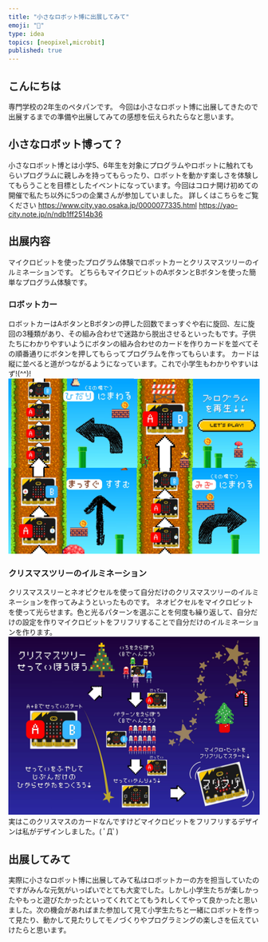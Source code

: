 ```yaml
---
title: "小さなロボット博に出展してみて"
emoji: "🚙"
type: idea
topics: [neopixel,microbit]
published: true
---
```

## こんにちは
専門学校の2年生のペタパンです。
今回は小さなロボット博に出展してきたので出展するまでの準備や出展してみての感想を伝えられたらなと思います。

## 小さなロボット博って？
小さなロボット博とは小学5、6年生を対象にプログラムやロボットに触れてもらいプログラムに親しみを持ってもらったり、ロボットを動かす楽しさを体験してもらうことを目標としたイベントになっています。今回はコロナ開け初めての開催で私たち以外に5つの企業さんが参加していました。
詳しくはこちらをご覧ください
https://www.city.yao.osaka.jp/0000077335.html
https://yao-city.note.jp/n/ndb1ff2514b36
## 出展内容
マイクロビットを使ったプログラム体験でロボットカーとクリスマスツリーのイルミネーションです。
どちらもマイクロビットのAボタンとBボタンを使った簡単なプログラム体験です。
### ロボットカー
ロボットカーはAボタンとBボタンの押した回数でまっすぐや右に旋回、左に旋回の3種類があり、その組み合わせで迷路から脱出させるといったもです。子供たちにわかりやすいようにボタンの組み合わせのカードを作りカードを並べてその順番通りにボタンを押してもらってプログラムを作ってもらいます。
カードは縦に並べると道がつながるようになっています。これで小学生もわかりやすいはず!(^^)!
![](/images/robotto1.png)
### クリスマスツリーのイルミネーション
クリスマススリーとネオピクセルを使って自分だけのクリスマスツリーのイルミネーションを作ってみようといったものです。
ネオピクセルをマイクロビットを使って光らせます。色と光るパターンを選ぶことを何度も繰り返して、自分だけの設定を作りマイクロビットをフリフリすることで自分だけのイルミネーションを作ります。
![](/images/Christmas.jpg)
実はこのクリスマスのカードなんですけどマイクロビットをフリフリするデザインは私がデザインしました。( ﾟДﾟ)
## 出展してみて
実際に小さなロボット博に出展してみて私はロボットカーの方を担当していたのですがみんな元気がいっぱいでとても大変でした。しかし小学生たちが楽しかったやもっと遊びたかったといってくれてとてもうれしくてやって良かったと思いました。次の機会があればまた参加して見て小学生たちと一緒にロボットを作って見たり、動かして見たりしてモノづくりやプログラミングの楽しさを伝えていけたらと思います。


